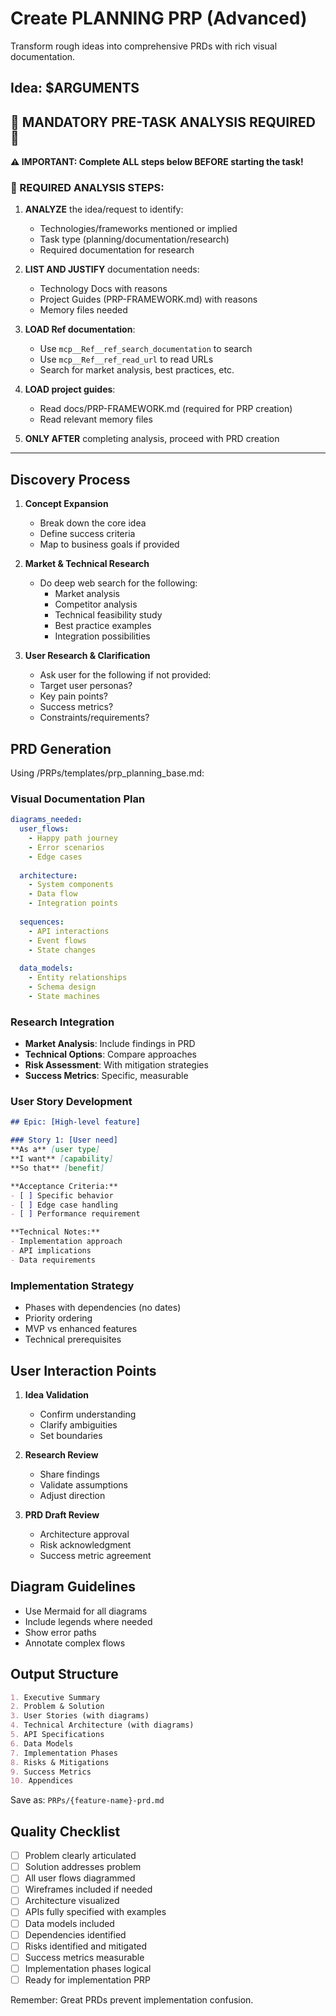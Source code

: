 # Create PLANNING PRP (Advanced)

Transform rough ideas into comprehensive PRDs with rich visual documentation.

## Idea: $ARGUMENTS

## 🚨 MANDATORY PRE-TASK ANALYSIS REQUIRED 🚨

**⚠️ IMPORTANT: Complete ALL steps below BEFORE starting the task!**

### 📌 REQUIRED ANALYSIS STEPS:

1. **ANALYZE** the idea/request to identify:
   - Technologies/frameworks mentioned or implied
   - Task type (planning/documentation/research)
   - Required documentation for research

2. **LIST AND JUSTIFY** documentation needs:
   - Technology Docs with reasons
   - Project Guides (PRP-FRAMEWORK.md) with reasons
   - Memory files needed

3. **LOAD Ref documentation**:
   - Use `mcp__Ref__ref_search_documentation` to search
   - Use `mcp__Ref__ref_read_url` to read URLs
   - Search for market analysis, best practices, etc.

4. **LOAD project guides**:
   - Read docs/PRP-FRAMEWORK.md (required for PRP creation)
   - Read relevant memory files

5. **ONLY AFTER** completing analysis, proceed with PRD creation

---

## Discovery Process

1. **Concept Expansion**
   - Break down the core idea
   - Define success criteria
   - Map to business goals if provided

2. **Market & Technical Research**
   - Do deep web search for the following:
     - Market analysis
     - Competitor analysis
     - Technical feasibility study
     - Best practice examples
     - Integration possibilities

3. **User Research & Clarification**
     - Ask user for the following if not provided:
     - Target user personas?
     - Key pain points?
     - Success metrics?
     - Constraints/requirements?

## PRD Generation

Using /PRPs/templates/prp_planning_base.md:

### Visual Documentation Plan
```yaml
diagrams_needed:
  user_flows:
    - Happy path journey
    - Error scenarios
    - Edge cases
  
  architecture:
    - System components
    - Data flow
    - Integration points
  
  sequences:
    - API interactions
    - Event flows
    - State changes
  
  data_models:
    - Entity relationships
    - Schema design
    - State machines
```

### Research Integration
- **Market Analysis**: Include findings in PRD
- **Technical Options**: Compare approaches
- **Risk Assessment**: With mitigation strategies
- **Success Metrics**: Specific, measurable

### User Story Development
```markdown
## Epic: [High-level feature]

### Story 1: [User need]
**As a** [user type]
**I want** [capability]
**So that** [benefit]

**Acceptance Criteria:**
- [ ] Specific behavior
- [ ] Edge case handling
- [ ] Performance requirement

**Technical Notes:**
- Implementation approach
- API implications
- Data requirements
```

### Implementation Strategy
- Phases with dependencies (no dates)
- Priority ordering
- MVP vs enhanced features
- Technical prerequisites

## User Interaction Points

1. **Idea Validation**
   - Confirm understanding
   - Clarify ambiguities
   - Set boundaries

2. **Research Review**
   - Share findings
   - Validate assumptions
   - Adjust direction

3. **PRD Draft Review**
   - Architecture approval
   - Risk acknowledgment
   - Success metric agreement

## Diagram Guidelines
- Use Mermaid for all diagrams
- Include legends where needed
- Show error paths
- Annotate complex flows

## Output Structure
```markdown
1. Executive Summary
2. Problem & Solution
3. User Stories (with diagrams)
4. Technical Architecture (with diagrams)
5. API Specifications
6. Data Models
7. Implementation Phases
8. Risks & Mitigations
9. Success Metrics
10. Appendices
```

Save as: `PRPs/{feature-name}-prd.md`

## Quality Checklist
- [ ] Problem clearly articulated
- [ ] Solution addresses problem
- [ ] All user flows diagrammed
- [ ] Wireframes included if needed
- [ ] Architecture visualized
- [ ] APIs fully specified with examples
- [ ] Data models included
- [ ] Dependencies identified
- [ ] Risks identified and mitigated
- [ ] Success metrics measurable
- [ ] Implementation phases logical
- [ ] Ready for implementation PRP

Remember: Great PRDs prevent implementation confusion.